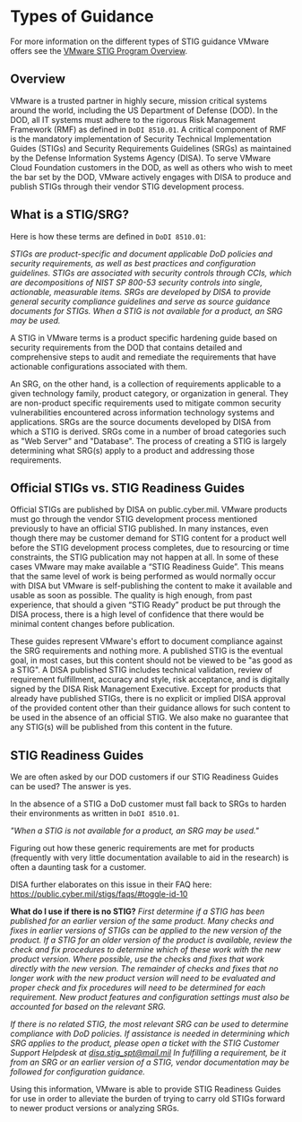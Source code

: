 # Types of Guidance
For more information on the different types of STIG guidance VMware offers see the [VMware STIG Program Overview](https://www.vmware.com/docs/vmw-stig-program-overview).

## Overview
VMware is a trusted partner in highly secure, mission critical systems around the world, including the US Department of Defense (DOD). In the DOD, all IT systems must adhere to the rigorous Risk Management Framework (RMF) as defined in `DoDI 8510.01`. A critical component of RMF is the mandatory implementation of Security Technical Implementation Guides (STIGs) and Security Requirements Guidelines (SRGs) as maintained by the Defense Information Systems Agency (DISA). To serve VMware Cloud Foundation customers in the DOD, as well as others who wish to meet the bar set by the DOD, VMware actively engages with DISA to produce and publish STIGs through their vendor STIG development process.  

## What is a STIG/SRG?
Here is how these terms are defined in `DoDI 8510.01`:  

*STIGs are product-specific and document applicable DoD policies and security requirements, as well as best practices and configuration guidelines. STIGs are associated with security controls through CCIs, which are decompositions of NIST SP 800-53 security controls into single, actionable, measurable items. SRGs are developed by DISA to provide general security compliance guidelines and serve as source guidance documents for STIGs. When a STIG is not available for a product, an SRG may be used.*

A STIG in VMware terms is a product specific hardening guide based on security requirements from the DOD that contains detailed and comprehensive steps to audit and remediate the requirements that have actionable configurations associated with them.  

An SRG, on the other hand, is a collection of requirements applicable to a given technology family, product category, or organization in general. They are non-product specific requirements used to mitigate common security vulnerabilities encountered across information technology systems and applications. SRGs are the source documents developed by DISA from which a STIG is derived. SRGs come in a number of broad categories such as "Web Server" and "Database". The process of creating a STIG is largely determining what SRG(s) apply to a product and addressing those requirements.  

## Official STIGs vs. STIG Readiness Guides
Official STIGs are published by DISA on public.cyber.mil. VMware products must go through the vendor STIG development process mentioned previously to have an official STIG published.  In many instances, even though there may be customer demand for STIG content for a product well before the STIG development process completes, due to resourcing or time constraints, the STIG publication may not happen at all. In some of these cases VMware may make available a “STIG Readiness Guide”. This means that the same level of work is being performed as would normally occur with DISA but VMware is self-publishing the content to make it available and usable as soon as possible. The quality is high enough, from past experience, that should a given “STIG Ready” product be put through the DISA process, there is a high level of confidence that there would be minimal content changes before publication.  

These guides represent VMware's effort to document compliance against the SRG requirements and nothing more. A published STIG is the eventual goal, in most cases, but this content should not be viewed to be "as good as a STIG". A DISA published STIG includes technical validation, review of requirement fulfillment, accuracy and style, risk acceptance, and is digitally signed by the DISA Risk Management Executive. Except for products that already have published STIGs, there is no explicit or implied DISA approval of the provided content other than their guidance allows for such content to be used in the absence of an official STIG. We also make no guarantee that any STIG(s) will be published from this content in the future.  

## STIG Readiness Guides
We are often asked by our DOD customers if our STIG Readiness Guides can be used? The answer is yes.  

In the absence of a STIG a DoD customer must fall back to SRGs to harden their environments as written in `DoDI 8510.01`.

*"When a STIG is not available for a product, an SRG may be used."*  

Figuring out how these generic requirements are met for products (frequently with very little documentation available to aid in the research) is often a daunting task for a customer.  

DISA further elaborates on this issue in their FAQ here: https://public.cyber.mil/stigs/faqs/#toggle-id-10  

**What do I use if there is no STIG?**
*First determine if a STIG has been published for an earlier version of the same product. Many checks and fixes in earlier versions of STIGs can be applied to the new version of the product. If a STIG for an older version of the product is available, review the check and fix procedures to determine which of these work with the new product version. Where possible, use the checks and fixes that work directly with the new version. The remainder of checks and fixes that no longer work with the new product version will need to be evaluated and proper check and fix procedures will need to be determined for each requirement. New product features and configuration settings must also be accounted for based on the relevant SRG.*

*If there is no related STIG, the most relevant SRG can be used to determine compliance with DoD policies. If assistance is needed in determining which SRG applies to the product, please open a ticket with the STIG Customer Support Helpdesk at disa.stig_spt@mail.mil In fulfilling a requirement, be it from an SRG or an earlier version of a STIG, vendor documentation may be followed for configuration guidance.*

Using this information, VMware is able to provide STIG Readiness Guides for use in order to alleviate the burden of trying to carry old STIGs forward to newer product versions or analyzing SRGs.  
